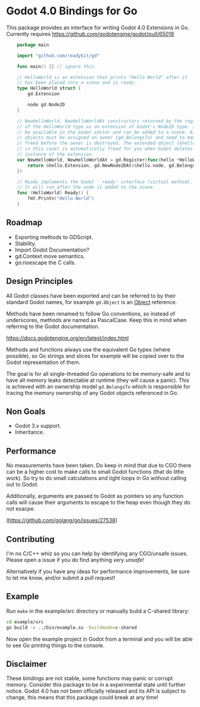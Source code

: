 # Godot 4.0 Bindings for Go

This package provides an interface for writing Godot 4.0 Extensions in Go. Currently requires
https://github.com/godotengine/godot/pull/65018

```go
    package main

    import "github.com/readykit/gd"

    func main() {} // ignore this

    // HelloWorld is an extension that prints "Hello World" after it 
    // has been placed into a scene and is ready.
    type HelloWorld struct {
        gd.Extension

        node gd.Node2D
    }

    // NewHelloWorld, NewHelloWorldAt constructors returned by the registration 
    // of the HelloWorld type as an extension of Godot's Node2D type. It will 
    // be available in the Godot editor and can be added to a scene. All Godot
    // objects must be assigned an owner (gd.BelongsTo) and need to manually 
    // freed before the owner is destroyed. The extended object (&hello.node 
    // in this case) is automatically freed for you when Godot deletes an
    // instance of the extension.
    var NewHelloWorld, NewHelloWorldAt = gd.Register(func(hello *HelloWorld) (*gd.Extension, *gd.Node2D) {
        return &hello.Extension, gd.NewNode2DAt(&hello.node, gd.BelongsTo(hello))
    })

    // Ready implements the Godot '_ready' interface (virtual method).
    // It will run after the node is added to the scene.
    func (HelloWorld) Ready() {
        fmt.Printn("Hello World")
    }
```

## Roadmap

* Exporting methods to GDScript.
* Stability.
* Import Godot Documentation?
* gd.Context move semantics.
* go:noescape the C calls.

## Design Principles

All Godot classes have been exported and can be referred to by their
standard Godot names, for example `gd.Object` is an 
[Object](https://docs.godotengine.org/en/latest/classes/class_object.html) 
reference.

Methods have been renamed to follow Go conventions, so instead of
underscores, methods are named as PascalCase. Keep this in mind when
referring to the Godot documentation.

https://docs.godotengine.org/en/latest/index.html

Methods and functions always use the equivalent Go types (where possible), 
so Go strings and slices for example will be copied over to the Godot
representation of them.

The goal is for all single-threaded Go operations to be memory-safe and
to have all memory leaks detectable at runtime (they will cause a panic).
This is achieved with an ownership model `gd.BelongsTo` which is 
responsible for tracing the memory ownership of any Godot objects
referenced in Go.

## Non Goals

* Godot 3.x support.
* Inheritance.

## Performance

No measurements have been taken. Do keep in mind that due to CGO there can be 
a higher cost to make calls to small Godot functions (that do little work). 
So try to do small calculations and tight loops in Go without calling out to Godot. 

Additionally, arguments are passed to Godot as pointers so any function calls
will cause their arguments to escape to the heap even though they do not esacpe. 

(https://github.com/golang/go/issues/27538)


## Contributing

I'm no C/C++ whiz so you can help by identifying any CGO/unsafe issues. 
Please open a issue if you do find anything *very unsafe*! 

Alternatively if you have any ideas for performance improvements, be sure
to let me know, and/or submit a pull request!

## Example

Run `make` in the example/src directory or manually build a C-shared library:

```sh
cd example/src
go build -o ../bin/example.so -buildmode=c-shared
```

Now open the example project in Godot from a terminal and you will be able to 
see Go printing things to the console.

## Disclaimer

These bindings are not stable, some functions may panic or corrupt memory.
Consider this package to be in a experimental state until further notice.
Godot 4.0 has not been officially released and its API is subject to change,
this means that this package could break at any time!
